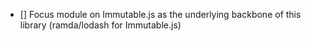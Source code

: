 - [] Focus module on Immutable.js as the underlying backbone of this library (ramda/lodash for Immutable.js)
